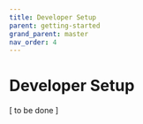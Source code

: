```yaml
---
title: Developer Setup
parent: getting-started
grand_parent: master
nav_order: 4
---
```


# Developer Setup

[ to be done ]
